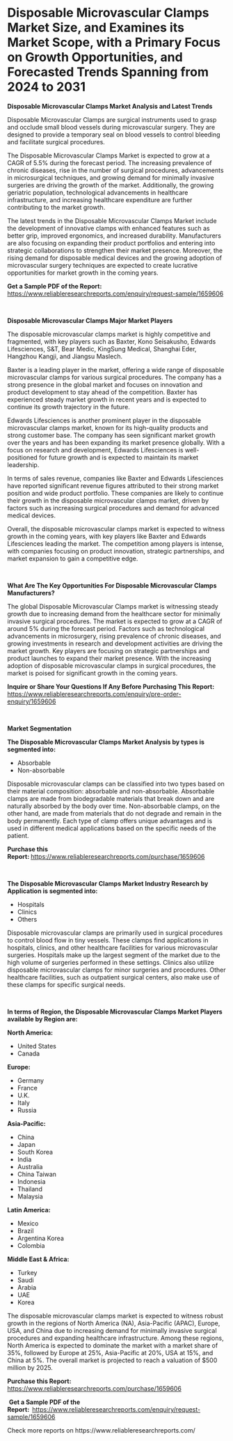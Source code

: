<p><h1>Disposable Microvascular Clamps Market Size, and Examines its Market Scope, with a Primary Focus on Growth Opportunities, and Forecasted Trends Spanning from 2024 to 2031</h1></p><p><strong>Disposable Microvascular Clamps Market Analysis and Latest Trends</strong></p>
<p><p>Disposable Microvascular Clamps are surgical instruments used to grasp and occlude small blood vessels during microvascular surgery. They are designed to provide a temporary seal on blood vessels to control bleeding and facilitate surgical procedures.</p><p>The Disposable Microvascular Clamps Market is expected to grow at a CAGR of 5.5% during the forecast period. The increasing prevalence of chronic diseases, rise in the number of surgical procedures, advancements in microsurgical techniques, and growing demand for minimally invasive surgeries are driving the growth of the market. Additionally, the growing geriatric population, technological advancements in healthcare infrastructure, and increasing healthcare expenditure are further contributing to the market growth.</p><p>The latest trends in the Disposable Microvascular Clamps Market include the development of innovative clamps with enhanced features such as better grip, improved ergonomics, and increased durability. Manufacturers are also focusing on expanding their product portfolios and entering into strategic collaborations to strengthen their market presence. Moreover, the rising demand for disposable medical devices and the growing adoption of microvascular surgery techniques are expected to create lucrative opportunities for market growth in the coming years.</p></p>
<p><strong>Get a Sample PDF of the Report:&nbsp;</strong> <a href="https://www.reliableresearchreports.com/enquiry/request-sample/1659606">https://www.reliableresearchreports.com/enquiry/request-sample/1659606</a></p>
<p>&nbsp;</p>
<p><strong>Disposable Microvascular Clamps Major Market Players</strong></p>
<p><p>The disposable microvascular clamps market is highly competitive and fragmented, with key players such as Baxter, Kono Seisakusho, Edwards Lifesciences, S&T, Bear Medic, KingSung Medical, Shanghai Eder, Hangzhou Kangji, and Jiangsu Maslech. </p><p>Baxter is a leading player in the market, offering a wide range of disposable microvascular clamps for various surgical procedures. The company has a strong presence in the global market and focuses on innovation and product development to stay ahead of the competition. Baxter has experienced steady market growth in recent years and is expected to continue its growth trajectory in the future.</p><p>Edwards Lifesciences is another prominent player in the disposable microvascular clamps market, known for its high-quality products and strong customer base. The company has seen significant market growth over the years and has been expanding its market presence globally. With a focus on research and development, Edwards Lifesciences is well-positioned for future growth and is expected to maintain its market leadership.</p><p>In terms of sales revenue, companies like Baxter and Edwards Lifesciences have reported significant revenue figures attributed to their strong market position and wide product portfolio. These companies are likely to continue their growth in the disposable microvascular clamps market, driven by factors such as increasing surgical procedures and demand for advanced medical devices.</p><p>Overall, the disposable microvascular clamps market is expected to witness growth in the coming years, with key players like Baxter and Edwards Lifesciences leading the market. The competition among players is intense, with companies focusing on product innovation, strategic partnerships, and market expansion to gain a competitive edge.</p></p>
<p>&nbsp;</p>
<p><strong>What Are The Key Opportunities For Disposable Microvascular Clamps Manufacturers?</strong></p>
<p><p>The global Disposable Microvascular Clamps market is witnessing steady growth due to increasing demand from the healthcare sector for minimally invasive surgical procedures. The market is expected to grow at a CAGR of around 5% during the forecast period. Factors such as technological advancements in microsurgery, rising prevalence of chronic diseases, and growing investments in research and development activities are driving the market growth. Key players are focusing on strategic partnerships and product launches to expand their market presence. With the increasing adoption of disposable microvascular clamps in surgical procedures, the market is poised for significant growth in the coming years.</p></p>
<p><strong>Inquire or Share Your Questions If Any Before Purchasing This Report:</strong> <a href="https://www.reliableresearchreports.com/enquiry/pre-order-enquiry/1659606">https://www.reliableresearchreports.com/enquiry/pre-order-enquiry/1659606</a></p>
<p>&nbsp;</p>
<p><strong>Market Segmentation</strong></p>
<p><strong>The Disposable Microvascular Clamps Market Analysis by types is segmented into:</strong></p>
<p><ul><li>Absorbable</li><li>Non-absorbable</li></ul></p>
<p><p>Disposable microvascular clamps can be classified into two types based on their material composition: absorbable and non-absorbable. Absorbable clamps are made from biodegradable materials that break down and are naturally absorbed by the body over time. Non-absorbable clamps, on the other hand, are made from materials that do not degrade and remain in the body permanently. Each type of clamp offers unique advantages and is used in different medical applications based on the specific needs of the patient.</p></p>
<p><strong>Purchase this Report:&nbsp;</strong><a href="https://www.reliableresearchreports.com/purchase/1659606">https://www.reliableresearchreports.com/purchase/1659606</a></p>
<p>&nbsp;</p>
<p><strong>The Disposable Microvascular Clamps Market Industry Research by Application is segmented into:</strong></p>
<p><ul><li>Hospitals</li><li>Clinics</li><li>Others</li></ul></p>
<p><p>Disposable microvascular clamps are primarily used in surgical procedures to control blood flow in tiny vessels. These clamps find applications in hospitals, clinics, and other healthcare facilities for various microvascular surgeries. Hospitals make up the largest segment of the market due to the high volume of surgeries performed in these settings. Clinics also utilize disposable microvascular clamps for minor surgeries and procedures. Other healthcare facilities, such as outpatient surgical centers, also make use of these clamps for specific surgical needs.</p></p>
<p>&nbsp;</p>
<p><strong>In terms of Region, the Disposable Microvascular Clamps Market Players available by Region are:</strong></p>
<p>
    <p> <strong> North America: </strong>
        <ul>
            <li>United States</li>
            <li>Canada</li>
        </ul>
        </p> 
    <p> <strong> Europe: </strong>
        <ul>
            <li>Germany</li>
            <li>France</li>
            <li>U.K.</li>
            <li>Italy</li>
            <li>Russia</li>
        </ul>
        </p> 
    <p> <strong> Asia-Pacific: </strong>
        <ul>
            <li>China</li>
            <li>Japan</li>
            <li>South Korea</li>
            <li>India</li>
            <li>Australia</li>
            <li>China Taiwan</li>
            <li>Indonesia</li>
            <li>Thailand</li>
            <li>Malaysia</li>
        </ul>
        </p> 
    <p> <strong> Latin America: </strong>
        <ul>
            <li>Mexico</li>
            <li>Brazil</li>
            <li>Argentina Korea</li>
            <li>Colombia</li>
        </ul>
        </p> 
    <p> <strong> Middle East & Africa: </strong>
        <ul>
            <li>Turkey</li>
            <li>Saudi</li>
            <li>Arabia</li>
            <li>UAE</li>
            <li>Korea</li>
        </ul>
    </p>
    </p>
<p><p>The disposable microvascular clamps market is expected to witness robust growth in the regions of North America (NA), Asia-Pacific (APAC), Europe, USA, and China due to increasing demand for minimally invasive surgical procedures and expanding healthcare infrastructure. Among these regions, North America is expected to dominate the market with a market share of 35%, followed by Europe at 25%, Asia-Pacific at 20%, USA at 15%, and China at 5%. The overall market is projected to reach a valuation of $500 million by 2025.</p></p>
<p><strong>Purchase this Report: </strong><a href="https://www.reliableresearchreports.com/purchase/1659606">https://www.reliableresearchreports.com/purchase/1659606</a></p>
<p>&nbsp;<strong>Get a Sample PDF of the Report:&nbsp;&nbsp;</strong><a href="https://www.reliableresearchreports.com/enquiry/request-sample/1659606">https://www.reliableresearchreports.com/enquiry/request-sample/1659606</a></p>
<p><strong></strong></p>
<p>Check more reports on https://www.reliableresearchreports.com/</p>